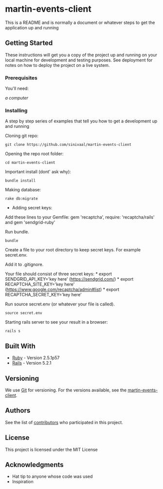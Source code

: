 # martin-events-client

This is a README and is normally a document or whatever steps to get the application up and running

## Getting Started

These instructions will get you a copy of the project up and running on your local machine for development and testing purposes. See deployment for notes on how to deploy the project on a live system.


### Prerequisites

You'll need:

*a computer*

### Installing

A step by step series of examples that tell you how to get a development up and running

Cloning git repo:
```
git clone https://github.com/sinivaal/martin-events-client
```
Opening the repo root folder:
```
cd martin-events-client
```
Important install (dont' ask why):
```
bundle install
```
Making database:
```
rake db:migrate
```
* Adding secret keys:

Add these lines to your Gemfile: gem 'recaptcha', require: 'recaptcha/rails' and gem 'sendgrid-ruby'

Run bundle.
```
bundle
```
Create a file to your root directory to keep secret keys. For example secret.env.

Add it to .gitignore.

Your file should consist of three secret keys:
	* export SENDGRID_API_KEY='key here' (https://sendgrid.com/)
	* export RECAPTCHA_SITE_KEY='key here' (https://www.google.com/recaptcha/admin#list)
	* export RECAPTCHA_SECRET_KEY='key here'

Run source secret.env (or whatever your file is called).
```
source secret.env
```
Starting rails server to see your result in a browser:
```
rails s
```

## Built With

* [Ruby](https://www.ruby-lang.org/en/) - Version 2.5.1p57
* [Rails](https://rubyonrails.org/) - Version 5.2.1


## Versioning

We use [Git](https://git-scm.com/) for versioning. For the versions available, see the [martin-events-client](https://github.com/sinivaal/martin-events-client). 

## Authors

See the list of [contributors](https://github.com/sinivaal/martin-events-client/graphs/contributors) who participated in this project.

## License

This project is licensed under the MIT License

## Acknowledgments

* Hat tip to anyone whose code was used
* Inspiration



